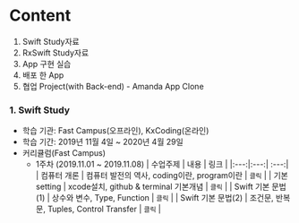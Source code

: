 # Content
1. Swift Study자료
2. RxSwift Study자료
3. App 구현 실습
4. 배포 한 App
5. 협업 Project(with Back-end) - Amanda App Clone


### 1.  Swift Study
 * 학습 기관: Fast Campus(오프라인), KxCoding(온라인)
 * 학습 기간: 2019년 11월 4일 ~ 2020년 4월 29일
 * 커리큘럼(Fast Campus)
    + 1주차 (2019.11.01 ~ 2019.11.08)
      | 수업주제 | 내용 | 링크 |
      |:---:|:---:| :---:|
      | 컴퓨터 개론 | 컴퓨터 발전의 역사, coding이란, program이란 | `클릭` |
      | 기본 setting | xcode설치, github & terminal 기본개념 | `클릭` |
      | Swift 기본 문법(1) | 상수와 변수, Type, Function | `클릭` |
      | Swift 기본 문법(2) | 조건문, 반복문, Tuples, Control Transfer | `클릭` |
